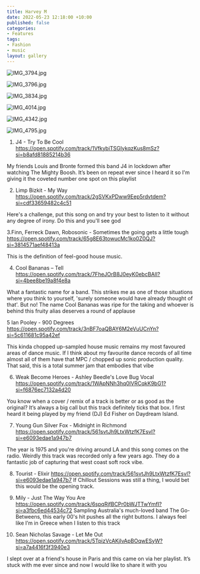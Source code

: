 ```yaml
---
title: Harvey M
date: 2022-05-23 12:18:00 +10:00
published: false
categories:
- Features
tags:
- Fashion
- music
layout: gallery
---
```


![IMG_3794.jpg](/uploads/IMG_3794.jpg)

![IMG_3796.jpg](/uploads/IMG_3796.jpg)

![IMG_3834.jpg](/uploads/IMG_3834.jpg)

![IMG_4014.jpg](/uploads/IMG_4014.jpg)

![IMG_4342.jpg](/uploads/IMG_4342.jpg)

![IMG_4795.jpg](/uploads/IMG_4795.jpg)

1. J4 - Try To Be Cool
 https://open.spotify.com/track/1VfkybiTSGIykqzKus8mSz?si=b8afd81885214b36
 
My friends Louis and Bronte formed this band J4 in lockdown after watching The Mighty Boosh. It’s been on repeat ever since I heard it so I'm giving it the coveted number one spot on this playlist
 
2. Limp Bizkit - My Way
https://open.spotify.com/track/2gSVKxPDww9Eep5rdvtdem?si=cdf33659482c4c51
 
Here's a challenge, put this song on and try your best to listen to it without any degree of irony. Do this and you'll see god
 
3.Finn, Ferreck Dawn, Robosonic - Sometimes the going gets a little tough
https://open.spotify.com/track/65g8E63towucMc1ko0Z0QJ?si=3814571aef48413a
 
This is the definition of feel-good house music.
 
4. Cool Bananas – Tell 
https://open.spotify.com/track/7FheJOrB8J0eyK0ebcBAlI?si=4bee8be19a8f4e8a
 
What a fantastic name for a band.  This strikes me as one of those situations where you think to yourself, 'surely someone would have already thought of that'. But no! The name Cool Bananas was ripe for the taking and whoever is behind this fruity alias deserves a round of applause 
 
5 Ian Pooley - 900 Degrees
https://open.spotify.com/track/3nBF7oaQBAY6M2eVuUCnYn?si=5c611681c95a42ef
 
This kinda chopped up-sampled house music remains my most favoured areas of dance music. If I think about my favourite dance records of all time almost all of them have that MPC / chopped up sonic production quality. That said, this is a total summer jam that embodies that vibe
 
6. Weak Become Heroes - Ashley Beedle's Love Bug Vocal
https://open.spotify.com/track/1WApNNh3hq0IVRCqkK9bG1?si=f6876ec7132a4d20
 
You know when a cover / remix of a track is better or as good as the original? It’s always a big call but this track definitely ticks that box. I first heard it being played by my friend (DJ) Ed Fisher on Daydream Island. 
 
7. Young Gun Silver Fox - Midnight in Richmond
https://open.spotify.com/track/561svtJh9LtxWtzfK7Esvl?si=e6093edae1a947b7
 
The year is 1975 and you're driving around LA and this song comes on the radio. Weirdly this track was recorded only a few years ago. They do a fantastic job of capturing that west coast soft rock vibe.
 
8. Tourist - Elixir
https://open.spotify.com/track/561svtJh9LtxWtzfK7Esvl?si=e6093edae1a947b7
If Chillout Sessions was still a thing, I would bet this would be the opening track.
 
9. Mily - Just The Way You Are
https://open.spotify.com/track/6spqRjfBCPr0bWJTTwYmfI?si=a3fbc6ed44534c72
Sampling Australia's much-loved band The Go-Betweens, this early 00's hit pushes all the right buttons. I always feel like I’m in Greece when I listen to this track
 
10. Sean Nicholas Savage - Let Me Out
https://open.spotify.com/track/5TpizVcAKjIvApBOqwESyW?si=a7a4416f3f3940e3
 
I slept over at a friend's house in Paris and this came on via her playlist. It’s stuck with me ever since and now I would like to share it with you
 